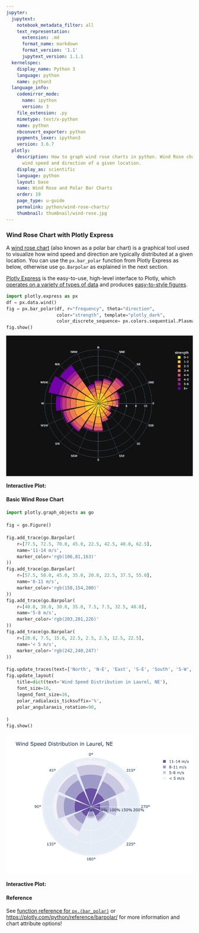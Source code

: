 ```yaml
---
jupyter:
  jupytext:
    notebook_metadata_filter: all
    text_representation:
      extension: .md
      format_name: markdown
      format_version: '1.1'
      jupytext_version: 1.1.1
  kernelspec:
    display_name: Python 3
    language: python
    name: python3
  language_info:
    codemirror_mode:
      name: ipython
      version: 3
    file_extension: .py
    mimetype: text/x-python
    name: python
    nbconvert_exporter: python
    pygments_lexer: ipython3
    version: 3.6.7
  plotly:
    description: How to graph wind rose charts in python. Wind Rose charts display
      wind speed and direction of a given location.
    display_as: scientific
    language: python
    layout: base
    name: Wind Rose and Polar Bar Charts
    order: 19
    page_type: u-guide
    permalink: python/wind-rose-charts/
    thumbnail: thumbnail/wind-rose.jpg
---
```


### Wind Rose Chart with Plotly Express

A [wind rose chart](https://en.wikipedia.org/wiki/Wind_rose) (also known as a polar bar chart) is a graphical tool used to visualize how wind speed and direction are typically distributed at a given location. You can use the `px.bar_polar` function from Plotly Express as below, otherwise use `go.Barpolar` as explained in the next section.

[Plotly Express](plotly-express.md) is the easy-to-use, high-level interface to Plotly, which [operates on a variety of types of data](px-arguments.md) and produces [easy-to-style figures](styling-plotly-express.md).

```python
import plotly.express as px
df = px.data.wind()
fig = px.bar_polar(df, r="frequency", theta="direction",
                   color="strength", template="plotly_dark",
                   color_discrete_sequence= px.colors.sequential.Plasma_r)
fig.show()
```

![Generated Plot](./wind-rose-charts_1.png)

**Interactive Plot:**

<div>                        <script type="text/javascript">window.PlotlyConfig = {MathJaxConfig: 'local'};</script>
        <script charset="utf-8" src="https://cdn.plot.ly/plotly-3.1.0.min.js" integrity="sha256-Ei4740bWZhaUTQuD6q9yQlgVCMPBz6CZWhevDYPv93A=" crossorigin="anonymous"></script>                <div id="plotly-div-1" class="plotly-graph-div" style="height:100%; width:100%;"></div>            <script type="text/javascript">                window.PLOTLYENV=window.PLOTLYENV || {};                                if (document.getElementById("plotly-div-1")) {                    Plotly.newPlot(                        "plotly-div-1",                        [{"hovertemplate":"strength=0-1\u003cbr\u003efrequency=%{r}\u003cbr\u003edirection=%{theta}\u003cextra\u003e\u003c\u002fextra\u003e","legendgroup":"0-1","marker":{"color":"#f0f921","pattern":{"shape":""}},"name":"0-1","r":{"dtype":"f8","bdata":"AAAAAAAA4D8zMzMzMzPjPwAAAAAAAOA\u002fmpmZmZmZ2T+amZmZmZnZPzMzMzMzM9M\u002fmpmZmZmZ2T+amZmZmZnZPzMzMzMzM+M\u002fmpmZmZmZ2T8AAAAAAADgPzMzMzMzM+M\u002fMzMzMzMz4z8AAAAAAADgP5qZmZmZmdk\u002fmpmZmZmZuT8="},"showlegend":true,"subplot":"polar","theta":["N","NNE","NE","ENE","E","ESE","SE","SSE","S","SSW","SW","WSW","W","WNW","NW","NNW"],"type":"barpolar"},{"hovertemplate":"strength=1-2\u003cbr\u003efrequency=%{r}\u003cbr\u003edirection=%{theta}\u003cextra\u003e\u003c\u002fextra\u003e","legendgroup":"1-2","marker":{"color":"#fdca26","pattern":{"shape":""}},"name":"1-2","r":{"dtype":"f8","bdata":"mpmZmZmZ+T\u002fNzMzMzMz8PwAAAAAAAPg\u002fmpmZmZmZ+T+amZmZmZn5PzMzMzMzM\u002fM\u002fAAAAAAAA+D8zMzMzMzP7P5qZmZmZmQFAAAAAAAAAAEBmZmZmZmYCQDMzMzMzMwNAZmZmZmZmAkDNzMzMzMwEQGZmZmZmZgJAmpmZmZmZ6T8="},"showlegend":true,"subplot":"polar","theta":["N","NNE","NE","ENE","E","ESE","SE","SSE","S","SSW","SW","WSW","W","WNW","NW","NNW"],"type":"barpolar"},{"hovertemplate":"strength=2-3\u003cbr\u003efrequency=%{r}\u003cbr\u003edirection=%{theta}\u003cextra\u003e\u003c\u002fextra\u003e","legendgroup":"2-3","marker":{"color":"#fb9f3a","pattern":{"shape":""}},"name":"2-3","r":{"dtype":"f8","bdata":"zczMzMzM7D\u002fNzMzMzMz0P5qZmZmZmfk\u002fzczMzMzM7D8AAAAAAADwPzMzMzMzM+M\u002fMzMzMzMz4z\u002fNzMzMzMzsP2ZmZmZmZvY\u002fMzMzMzMz+z9mZmZmZmb+P5qZmZmZmQFAzczMzMzM\u002fD8zMzMzMzP7P83MzMzMzPw\u002fmpmZmZmZ6T8="},"showlegend":true,"subplot":"polar","theta":["N","NNE","NE","ENE","E","ESE","SE","SSE","S","SSW","SW","WSW","W","WNW","NW","NNW"],"type":"barpolar"},{"hovertemplate":"strength=3-4\u003cbr\u003efrequency=%{r}\u003cbr\u003edirection=%{theta}\u003cextra\u003e\u003c\u002fextra\u003e","legendgroup":"3-4","marker":{"color":"#ed7953","pattern":{"shape":""}},"name":"3-4","r":{"dtype":"f8","bdata":"zczMzMzM7D+amZmZmZnpPzMzMzMzM\u002fM\u002fAAAAAAAA8D+amZmZmZnpP5qZmZmZmdk\u002fAAAAAAAA4D8AAAAAAADgP5qZmZmZmek\u002fzczMzMzM7D\u002fNzMzMzMz0P5qZmZmZmfE\u002fMzMzMzMz8z8zMzMzMzPzP83MzMzMzPQ\u002fAAAAAAAA8D8="},"showlegend":true,"subplot":"polar","theta":["N","NNE","NE","ENE","E","ESE","SE","SSE","S","SSW","SW","WSW","W","WNW","NW","NNW"],"type":"barpolar"},{"hovertemplate":"strength=4-4\u003cbr\u003efrequency=%{r}\u003cbr\u003edirection=%{theta}\u003cextra\u003e\u003c\u002fextra\u003e","legendgroup":"4-4","marker":{"color":"#d8576b","pattern":{"shape":""}},"name":"4-4","r":{"dtype":"f8","bdata":"mpmZmZmZ2T8AAAAAAADgPzMzMzMzM\u002fM\u002fAAAAAAAA4D+amZmZmZnZP5qZmZmZmck\u002fmpmZmZmZ2T+amZmZmZnZP2ZmZmZmZuY\u002fMzMzMzMz4z9mZmZmZmbmP5qZmZmZmek\u002fzczMzMzM7D8AAAAAAADwPwAAAAAAAPA\u002fZmZmZmZm5j8="},"showlegend":true,"subplot":"polar","theta":["N","NNE","NE","ENE","E","ESE","SE","SSE","S","SSW","SW","WSW","W","WNW","NW","NNW"],"type":"barpolar"},{"hovertemplate":"strength=4-5\u003cbr\u003efrequency=%{r}\u003cbr\u003edirection=%{theta}\u003cextra\u003e\u003c\u002fextra\u003e","legendgroup":"4-5","marker":{"color":"#bd3786","pattern":{"shape":""}},"name":"4-5","r":{"dtype":"f8","bdata":"MzMzMzMz0z8zMzMzMzPTPzMzMzMzM+M\u002fmpmZmZmZyT+amZmZmZm5P5qZmZmZmbk\u002fmpmZmZmZqT+amZmZmZm5P5qZmZmZmbk\u002fmpmZmZmZyT8zMzMzMzPTP5qZmZmZmdk\u002fzczMzMzM7D\u002fNzMzMzMzsP83MzMzMzOw\u002fMzMzMzMz0z8="},"showlegend":true,"subplot":"polar","theta":["N","NNE","NE","ENE","E","ESE","SE","SSE","S","SSW","SW","WSW","W","WNW","NW","NNW"],"type":"barpolar"},{"hovertemplate":"strength=5-6\u003cbr\u003efrequency=%{r}\u003cbr\u003edirection=%{theta}\u003cextra\u003e\u003c\u002fextra\u003e","legendgroup":"5-6","marker":{"color":"#9c179e","pattern":{"shape":""}},"name":"5-6","r":{"dtype":"f8","bdata":"mpmZmZmZyT+amZmZmZm5P5qZmZmZmbk\u002fmpmZmZmZuT+amZmZmZm5P5qZmZmZmbk\u002fmpmZmZmZqT+amZmZmZmpP5qZmZmZmbk\u002fmpmZmZmZqT+amZmZmZnJP5qZmZmZmck\u002fmpmZmZmZ2T9mZmZmZmbmP2ZmZmZmZuY\u002fmpmZmZmZ2T8="},"showlegend":true,"subplot":"polar","theta":["N","NNE","NE","ENE","E","ESE","SE","SSE","S","SSW","SW","WSW","W","WNW","NW","NNW"],"type":"barpolar"},{"hovertemplate":"strength=6+\u003cbr\u003efrequency=%{r}\u003cbr\u003edirection=%{theta}\u003cextra\u003e\u003c\u002fextra\u003e","legendgroup":"6+","marker":{"color":"#7201a8","pattern":{"shape":""}},"name":"6+","r":{"dtype":"f8","bdata":"mpmZmZmZuT+amZmZmZm5P5qZmZmZmbk\u002fmpmZmZmZuT+amZmZmZm5P5qZmZmZmak\u002fmpmZmZmZqT+amZmZmZmpP5qZmZmZmak\u002fmpmZmZmZuT+amZmZmZm5P5qZmZmZmbk\u002fzczMzMzM7D+amZmZmZkBQAAAAAAAAPg\u002fmpmZmZmZyT8="},"showlegend":true,"subplot":"polar","theta":["N","NNE","NE","ENE","E","ESE","SE","SSE","S","SSW","SW","WSW","W","WNW","NW","NNW"],"type":"barpolar"}],                        {"template":{"data":{"barpolar":[{"marker":{"line":{"color":"rgb(17,17,17)","width":0.5},"pattern":{"fillmode":"overlay","size":10,"solidity":0.2}},"type":"barpolar"}],"bar":[{"error_x":{"color":"#f2f5fa"},"error_y":{"color":"#f2f5fa"},"marker":{"line":{"color":"rgb(17,17,17)","width":0.5},"pattern":{"fillmode":"overlay","size":10,"solidity":0.2}},"type":"bar"}],"carpet":[{"aaxis":{"endlinecolor":"#A2B1C6","gridcolor":"#506784","linecolor":"#506784","minorgridcolor":"#506784","startlinecolor":"#A2B1C6"},"baxis":{"endlinecolor":"#A2B1C6","gridcolor":"#506784","linecolor":"#506784","minorgridcolor":"#506784","startlinecolor":"#A2B1C6"},"type":"carpet"}],"choropleth":[{"colorbar":{"outlinewidth":0,"ticks":""},"type":"choropleth"}],"contourcarpet":[{"colorbar":{"outlinewidth":0,"ticks":""},"type":"contourcarpet"}],"contour":[{"colorbar":{"outlinewidth":0,"ticks":""},"colorscale":[[0.0,"#0d0887"],[0.1111111111111111,"#46039f"],[0.2222222222222222,"#7201a8"],[0.3333333333333333,"#9c179e"],[0.4444444444444444,"#bd3786"],[0.5555555555555556,"#d8576b"],[0.6666666666666666,"#ed7953"],[0.7777777777777778,"#fb9f3a"],[0.8888888888888888,"#fdca26"],[1.0,"#f0f921"]],"type":"contour"}],"heatmap":[{"colorbar":{"outlinewidth":0,"ticks":""},"colorscale":[[0.0,"#0d0887"],[0.1111111111111111,"#46039f"],[0.2222222222222222,"#7201a8"],[0.3333333333333333,"#9c179e"],[0.4444444444444444,"#bd3786"],[0.5555555555555556,"#d8576b"],[0.6666666666666666,"#ed7953"],[0.7777777777777778,"#fb9f3a"],[0.8888888888888888,"#fdca26"],[1.0,"#f0f921"]],"type":"heatmap"}],"histogram2dcontour":[{"colorbar":{"outlinewidth":0,"ticks":""},"colorscale":[[0.0,"#0d0887"],[0.1111111111111111,"#46039f"],[0.2222222222222222,"#7201a8"],[0.3333333333333333,"#9c179e"],[0.4444444444444444,"#bd3786"],[0.5555555555555556,"#d8576b"],[0.6666666666666666,"#ed7953"],[0.7777777777777778,"#fb9f3a"],[0.8888888888888888,"#fdca26"],[1.0,"#f0f921"]],"type":"histogram2dcontour"}],"histogram2d":[{"colorbar":{"outlinewidth":0,"ticks":""},"colorscale":[[0.0,"#0d0887"],[0.1111111111111111,"#46039f"],[0.2222222222222222,"#7201a8"],[0.3333333333333333,"#9c179e"],[0.4444444444444444,"#bd3786"],[0.5555555555555556,"#d8576b"],[0.6666666666666666,"#ed7953"],[0.7777777777777778,"#fb9f3a"],[0.8888888888888888,"#fdca26"],[1.0,"#f0f921"]],"type":"histogram2d"}],"histogram":[{"marker":{"pattern":{"fillmode":"overlay","size":10,"solidity":0.2}},"type":"histogram"}],"mesh3d":[{"colorbar":{"outlinewidth":0,"ticks":""},"type":"mesh3d"}],"parcoords":[{"line":{"colorbar":{"outlinewidth":0,"ticks":""}},"type":"parcoords"}],"pie":[{"automargin":true,"type":"pie"}],"scatter3d":[{"line":{"colorbar":{"outlinewidth":0,"ticks":""}},"marker":{"colorbar":{"outlinewidth":0,"ticks":""}},"type":"scatter3d"}],"scattercarpet":[{"marker":{"colorbar":{"outlinewidth":0,"ticks":""}},"type":"scattercarpet"}],"scattergeo":[{"marker":{"colorbar":{"outlinewidth":0,"ticks":""}},"type":"scattergeo"}],"scattergl":[{"marker":{"line":{"color":"#283442"}},"type":"scattergl"}],"scattermapbox":[{"marker":{"colorbar":{"outlinewidth":0,"ticks":""}},"type":"scattermapbox"}],"scattermap":[{"marker":{"colorbar":{"outlinewidth":0,"ticks":""}},"type":"scattermap"}],"scatterpolargl":[{"marker":{"colorbar":{"outlinewidth":0,"ticks":""}},"type":"scatterpolargl"}],"scatterpolar":[{"marker":{"colorbar":{"outlinewidth":0,"ticks":""}},"type":"scatterpolar"}],"scatter":[{"marker":{"line":{"color":"#283442"}},"type":"scatter"}],"scatterternary":[{"marker":{"colorbar":{"outlinewidth":0,"ticks":""}},"type":"scatterternary"}],"surface":[{"colorbar":{"outlinewidth":0,"ticks":""},"colorscale":[[0.0,"#0d0887"],[0.1111111111111111,"#46039f"],[0.2222222222222222,"#7201a8"],[0.3333333333333333,"#9c179e"],[0.4444444444444444,"#bd3786"],[0.5555555555555556,"#d8576b"],[0.6666666666666666,"#ed7953"],[0.7777777777777778,"#fb9f3a"],[0.8888888888888888,"#fdca26"],[1.0,"#f0f921"]],"type":"surface"}],"table":[{"cells":{"fill":{"color":"#506784"},"line":{"color":"rgb(17,17,17)"}},"header":{"fill":{"color":"#2a3f5f"},"line":{"color":"rgb(17,17,17)"}},"type":"table"}]},"layout":{"annotationdefaults":{"arrowcolor":"#f2f5fa","arrowhead":0,"arrowwidth":1},"autotypenumbers":"strict","coloraxis":{"colorbar":{"outlinewidth":0,"ticks":""}},"colorscale":{"diverging":[[0,"#8e0152"],[0.1,"#c51b7d"],[0.2,"#de77ae"],[0.3,"#f1b6da"],[0.4,"#fde0ef"],[0.5,"#f7f7f7"],[0.6,"#e6f5d0"],[0.7,"#b8e186"],[0.8,"#7fbc41"],[0.9,"#4d9221"],[1,"#276419"]],"sequential":[[0.0,"#0d0887"],[0.1111111111111111,"#46039f"],[0.2222222222222222,"#7201a8"],[0.3333333333333333,"#9c179e"],[0.4444444444444444,"#bd3786"],[0.5555555555555556,"#d8576b"],[0.6666666666666666,"#ed7953"],[0.7777777777777778,"#fb9f3a"],[0.8888888888888888,"#fdca26"],[1.0,"#f0f921"]],"sequentialminus":[[0.0,"#0d0887"],[0.1111111111111111,"#46039f"],[0.2222222222222222,"#7201a8"],[0.3333333333333333,"#9c179e"],[0.4444444444444444,"#bd3786"],[0.5555555555555556,"#d8576b"],[0.6666666666666666,"#ed7953"],[0.7777777777777778,"#fb9f3a"],[0.8888888888888888,"#fdca26"],[1.0,"#f0f921"]]},"colorway":["#636efa","#EF553B","#00cc96","#ab63fa","#FFA15A","#19d3f3","#FF6692","#B6E880","#FF97FF","#FECB52"],"font":{"color":"#f2f5fa"},"geo":{"bgcolor":"rgb(17,17,17)","lakecolor":"rgb(17,17,17)","landcolor":"rgb(17,17,17)","showlakes":true,"showland":true,"subunitcolor":"#506784"},"hoverlabel":{"align":"left"},"hovermode":"closest","mapbox":{"style":"dark"},"paper_bgcolor":"rgb(17,17,17)","plot_bgcolor":"rgb(17,17,17)","polar":{"angularaxis":{"gridcolor":"#506784","linecolor":"#506784","ticks":""},"bgcolor":"rgb(17,17,17)","radialaxis":{"gridcolor":"#506784","linecolor":"#506784","ticks":""}},"scene":{"xaxis":{"backgroundcolor":"rgb(17,17,17)","gridcolor":"#506784","gridwidth":2,"linecolor":"#506784","showbackground":true,"ticks":"","zerolinecolor":"#C8D4E3"},"yaxis":{"backgroundcolor":"rgb(17,17,17)","gridcolor":"#506784","gridwidth":2,"linecolor":"#506784","showbackground":true,"ticks":"","zerolinecolor":"#C8D4E3"},"zaxis":{"backgroundcolor":"rgb(17,17,17)","gridcolor":"#506784","gridwidth":2,"linecolor":"#506784","showbackground":true,"ticks":"","zerolinecolor":"#C8D4E3"}},"shapedefaults":{"line":{"color":"#f2f5fa"}},"sliderdefaults":{"bgcolor":"#C8D4E3","bordercolor":"rgb(17,17,17)","borderwidth":1,"tickwidth":0},"ternary":{"aaxis":{"gridcolor":"#506784","linecolor":"#506784","ticks":""},"baxis":{"gridcolor":"#506784","linecolor":"#506784","ticks":""},"bgcolor":"rgb(17,17,17)","caxis":{"gridcolor":"#506784","linecolor":"#506784","ticks":""}},"title":{"x":0.05},"updatemenudefaults":{"bgcolor":"#506784","borderwidth":0},"xaxis":{"automargin":true,"gridcolor":"#283442","linecolor":"#506784","ticks":"","title":{"standoff":15},"zerolinecolor":"#283442","zerolinewidth":2},"yaxis":{"automargin":true,"gridcolor":"#283442","linecolor":"#506784","ticks":"","title":{"standoff":15},"zerolinecolor":"#283442","zerolinewidth":2}}},"polar":{"domain":{"x":[0.0,1.0],"y":[0.0,1.0]},"angularaxis":{"direction":"clockwise","rotation":90}},"legend":{"title":{"text":"strength"},"tracegroupgap":0},"margin":{"t":60},"barmode":"relative"},                        {"responsive": true}                    )                };            </script>        </div>

#### Basic Wind Rose Chart

```python
import plotly.graph_objects as go

fig = go.Figure()

fig.add_trace(go.Barpolar(
    r=[77.5, 72.5, 70.0, 45.0, 22.5, 42.5, 40.0, 62.5],
    name='11-14 m/s',
    marker_color='rgb(106,81,163)'
))
fig.add_trace(go.Barpolar(
    r=[57.5, 50.0, 45.0, 35.0, 20.0, 22.5, 37.5, 55.0],
    name='8-11 m/s',
    marker_color='rgb(158,154,200)'
))
fig.add_trace(go.Barpolar(
    r=[40.0, 30.0, 30.0, 35.0, 7.5, 7.5, 32.5, 40.0],
    name='5-8 m/s',
    marker_color='rgb(203,201,226)'
))
fig.add_trace(go.Barpolar(
    r=[20.0, 7.5, 15.0, 22.5, 2.5, 2.5, 12.5, 22.5],
    name='< 5 m/s',
    marker_color='rgb(242,240,247)'
))

fig.update_traces(text=['North', 'N-E', 'East', 'S-E', 'South', 'S-W', 'West', 'N-W'])
fig.update_layout(
    title=dict(text='Wind Speed Distribution in Laurel, NE'),
    font_size=16,
    legend_font_size=16,
    polar_radialaxis_ticksuffix='%',
    polar_angularaxis_rotation=90,

)
fig.show()
```

![Generated Plot](./wind-rose-charts_2.png)

**Interactive Plot:**

<div>                        <script type="text/javascript">window.PlotlyConfig = {MathJaxConfig: 'local'};</script>
        <script charset="utf-8" src="https://cdn.plot.ly/plotly-3.1.0.min.js" integrity="sha256-Ei4740bWZhaUTQuD6q9yQlgVCMPBz6CZWhevDYPv93A=" crossorigin="anonymous"></script>                <div id="plotly-div-2" class="plotly-graph-div" style="height:100%; width:100%;"></div>            <script type="text/javascript">                window.PLOTLYENV=window.PLOTLYENV || {};                                if (document.getElementById("plotly-div-2")) {                    Plotly.newPlot(                        "plotly-div-2",                        [{"marker":{"color":"rgb(106,81,163)"},"name":"11-14 m\u002fs","r":[77.5,72.5,70.0,45.0,22.5,42.5,40.0,62.5],"type":"barpolar","text":["North","N-E","East","S-E","South","S-W","West","N-W"]},{"marker":{"color":"rgb(158,154,200)"},"name":"8-11 m\u002fs","r":[57.5,50.0,45.0,35.0,20.0,22.5,37.5,55.0],"type":"barpolar","text":["North","N-E","East","S-E","South","S-W","West","N-W"]},{"marker":{"color":"rgb(203,201,226)"},"name":"5-8 m\u002fs","r":[40.0,30.0,30.0,35.0,7.5,7.5,32.5,40.0],"type":"barpolar","text":["North","N-E","East","S-E","South","S-W","West","N-W"]},{"marker":{"color":"rgb(242,240,247)"},"name":"\u003c 5 m\u002fs","r":[20.0,7.5,15.0,22.5,2.5,2.5,12.5,22.5],"type":"barpolar","text":["North","N-E","East","S-E","South","S-W","West","N-W"]}],                        {"template":{"data":{"histogram2dcontour":[{"type":"histogram2dcontour","colorbar":{"outlinewidth":0,"ticks":""},"colorscale":[[0.0,"#0d0887"],[0.1111111111111111,"#46039f"],[0.2222222222222222,"#7201a8"],[0.3333333333333333,"#9c179e"],[0.4444444444444444,"#bd3786"],[0.5555555555555556,"#d8576b"],[0.6666666666666666,"#ed7953"],[0.7777777777777778,"#fb9f3a"],[0.8888888888888888,"#fdca26"],[1.0,"#f0f921"]]}],"choropleth":[{"type":"choropleth","colorbar":{"outlinewidth":0,"ticks":""}}],"histogram2d":[{"type":"histogram2d","colorbar":{"outlinewidth":0,"ticks":""},"colorscale":[[0.0,"#0d0887"],[0.1111111111111111,"#46039f"],[0.2222222222222222,"#7201a8"],[0.3333333333333333,"#9c179e"],[0.4444444444444444,"#bd3786"],[0.5555555555555556,"#d8576b"],[0.6666666666666666,"#ed7953"],[0.7777777777777778,"#fb9f3a"],[0.8888888888888888,"#fdca26"],[1.0,"#f0f921"]]}],"heatmap":[{"type":"heatmap","colorbar":{"outlinewidth":0,"ticks":""},"colorscale":[[0.0,"#0d0887"],[0.1111111111111111,"#46039f"],[0.2222222222222222,"#7201a8"],[0.3333333333333333,"#9c179e"],[0.4444444444444444,"#bd3786"],[0.5555555555555556,"#d8576b"],[0.6666666666666666,"#ed7953"],[0.7777777777777778,"#fb9f3a"],[0.8888888888888888,"#fdca26"],[1.0,"#f0f921"]]}],"contourcarpet":[{"type":"contourcarpet","colorbar":{"outlinewidth":0,"ticks":""}}],"contour":[{"type":"contour","colorbar":{"outlinewidth":0,"ticks":""},"colorscale":[[0.0,"#0d0887"],[0.1111111111111111,"#46039f"],[0.2222222222222222,"#7201a8"],[0.3333333333333333,"#9c179e"],[0.4444444444444444,"#bd3786"],[0.5555555555555556,"#d8576b"],[0.6666666666666666,"#ed7953"],[0.7777777777777778,"#fb9f3a"],[0.8888888888888888,"#fdca26"],[1.0,"#f0f921"]]}],"surface":[{"type":"surface","colorbar":{"outlinewidth":0,"ticks":""},"colorscale":[[0.0,"#0d0887"],[0.1111111111111111,"#46039f"],[0.2222222222222222,"#7201a8"],[0.3333333333333333,"#9c179e"],[0.4444444444444444,"#bd3786"],[0.5555555555555556,"#d8576b"],[0.6666666666666666,"#ed7953"],[0.7777777777777778,"#fb9f3a"],[0.8888888888888888,"#fdca26"],[1.0,"#f0f921"]]}],"mesh3d":[{"type":"mesh3d","colorbar":{"outlinewidth":0,"ticks":""}}],"scatter":[{"fillpattern":{"fillmode":"overlay","size":10,"solidity":0.2},"type":"scatter"}],"parcoords":[{"type":"parcoords","line":{"colorbar":{"outlinewidth":0,"ticks":""}}}],"scatterpolargl":[{"type":"scatterpolargl","marker":{"colorbar":{"outlinewidth":0,"ticks":""}}}],"bar":[{"error_x":{"color":"#2a3f5f"},"error_y":{"color":"#2a3f5f"},"marker":{"line":{"color":"#E5ECF6","width":0.5},"pattern":{"fillmode":"overlay","size":10,"solidity":0.2}},"type":"bar"}],"scattergeo":[{"type":"scattergeo","marker":{"colorbar":{"outlinewidth":0,"ticks":""}}}],"scatterpolar":[{"type":"scatterpolar","marker":{"colorbar":{"outlinewidth":0,"ticks":""}}}],"histogram":[{"marker":{"pattern":{"fillmode":"overlay","size":10,"solidity":0.2}},"type":"histogram"}],"scattergl":[{"type":"scattergl","marker":{"colorbar":{"outlinewidth":0,"ticks":""}}}],"scatter3d":[{"type":"scatter3d","line":{"colorbar":{"outlinewidth":0,"ticks":""}},"marker":{"colorbar":{"outlinewidth":0,"ticks":""}}}],"scattermap":[{"type":"scattermap","marker":{"colorbar":{"outlinewidth":0,"ticks":""}}}],"scattermapbox":[{"type":"scattermapbox","marker":{"colorbar":{"outlinewidth":0,"ticks":""}}}],"scatterternary":[{"type":"scatterternary","marker":{"colorbar":{"outlinewidth":0,"ticks":""}}}],"scattercarpet":[{"type":"scattercarpet","marker":{"colorbar":{"outlinewidth":0,"ticks":""}}}],"carpet":[{"aaxis":{"endlinecolor":"#2a3f5f","gridcolor":"white","linecolor":"white","minorgridcolor":"white","startlinecolor":"#2a3f5f"},"baxis":{"endlinecolor":"#2a3f5f","gridcolor":"white","linecolor":"white","minorgridcolor":"white","startlinecolor":"#2a3f5f"},"type":"carpet"}],"table":[{"cells":{"fill":{"color":"#EBF0F8"},"line":{"color":"white"}},"header":{"fill":{"color":"#C8D4E3"},"line":{"color":"white"}},"type":"table"}],"barpolar":[{"marker":{"line":{"color":"#E5ECF6","width":0.5},"pattern":{"fillmode":"overlay","size":10,"solidity":0.2}},"type":"barpolar"}],"pie":[{"automargin":true,"type":"pie"}]},"layout":{"autotypenumbers":"strict","colorway":["#636efa","#EF553B","#00cc96","#ab63fa","#FFA15A","#19d3f3","#FF6692","#B6E880","#FF97FF","#FECB52"],"font":{"color":"#2a3f5f"},"hovermode":"closest","hoverlabel":{"align":"left"},"paper_bgcolor":"white","plot_bgcolor":"#E5ECF6","polar":{"bgcolor":"#E5ECF6","angularaxis":{"gridcolor":"white","linecolor":"white","ticks":""},"radialaxis":{"gridcolor":"white","linecolor":"white","ticks":""}},"ternary":{"bgcolor":"#E5ECF6","aaxis":{"gridcolor":"white","linecolor":"white","ticks":""},"baxis":{"gridcolor":"white","linecolor":"white","ticks":""},"caxis":{"gridcolor":"white","linecolor":"white","ticks":""}},"coloraxis":{"colorbar":{"outlinewidth":0,"ticks":""}},"colorscale":{"sequential":[[0.0,"#0d0887"],[0.1111111111111111,"#46039f"],[0.2222222222222222,"#7201a8"],[0.3333333333333333,"#9c179e"],[0.4444444444444444,"#bd3786"],[0.5555555555555556,"#d8576b"],[0.6666666666666666,"#ed7953"],[0.7777777777777778,"#fb9f3a"],[0.8888888888888888,"#fdca26"],[1.0,"#f0f921"]],"sequentialminus":[[0.0,"#0d0887"],[0.1111111111111111,"#46039f"],[0.2222222222222222,"#7201a8"],[0.3333333333333333,"#9c179e"],[0.4444444444444444,"#bd3786"],[0.5555555555555556,"#d8576b"],[0.6666666666666666,"#ed7953"],[0.7777777777777778,"#fb9f3a"],[0.8888888888888888,"#fdca26"],[1.0,"#f0f921"]],"diverging":[[0,"#8e0152"],[0.1,"#c51b7d"],[0.2,"#de77ae"],[0.3,"#f1b6da"],[0.4,"#fde0ef"],[0.5,"#f7f7f7"],[0.6,"#e6f5d0"],[0.7,"#b8e186"],[0.8,"#7fbc41"],[0.9,"#4d9221"],[1,"#276419"]]},"xaxis":{"gridcolor":"white","linecolor":"white","ticks":"","title":{"standoff":15},"zerolinecolor":"white","automargin":true,"zerolinewidth":2},"yaxis":{"gridcolor":"white","linecolor":"white","ticks":"","title":{"standoff":15},"zerolinecolor":"white","automargin":true,"zerolinewidth":2},"scene":{"xaxis":{"backgroundcolor":"#E5ECF6","gridcolor":"white","linecolor":"white","showbackground":true,"ticks":"","zerolinecolor":"white","gridwidth":2},"yaxis":{"backgroundcolor":"#E5ECF6","gridcolor":"white","linecolor":"white","showbackground":true,"ticks":"","zerolinecolor":"white","gridwidth":2},"zaxis":{"backgroundcolor":"#E5ECF6","gridcolor":"white","linecolor":"white","showbackground":true,"ticks":"","zerolinecolor":"white","gridwidth":2}},"shapedefaults":{"line":{"color":"#2a3f5f"}},"annotationdefaults":{"arrowcolor":"#2a3f5f","arrowhead":0,"arrowwidth":1},"geo":{"bgcolor":"white","landcolor":"#E5ECF6","subunitcolor":"white","showland":true,"showlakes":true,"lakecolor":"white"},"title":{"x":0.05},"mapbox":{"style":"light"}}},"title":{"text":"Wind Speed Distribution in Laurel, NE"},"font":{"size":16},"legend":{"font":{"size":16}},"polar":{"radialaxis":{"ticksuffix":"%"},"angularaxis":{"rotation":90}}},                        {"responsive": true}                    )                };            </script>        </div>

#### Reference

See [function reference for `px.(bar_polar)`](https://plotly.com/python-api-reference/generated/plotly.express.bar_polar) or https://plotly.com/python/reference/barpolar/ for more information and chart attribute options!

